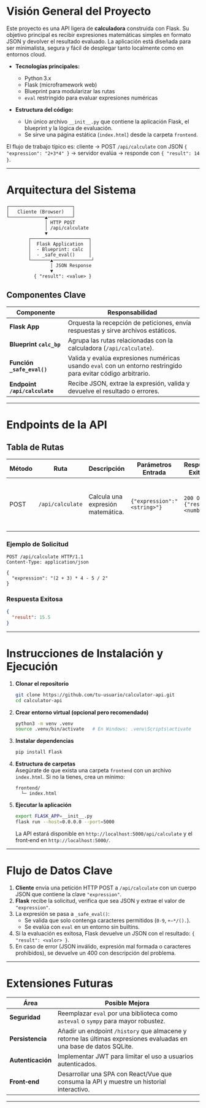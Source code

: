 # Visión General del Proyecto

Este proyecto es una API ligera de **calculadora** construida con Flask. Su objetivo principal es recibir expresiones matemáticas simples en formato JSON y devolver el resultado evaluado. La aplicación está diseñada para ser minimalista, segura y fácil de desplegar tanto localmente como en entornos cloud.

- **Tecnologías principales:**  
  - Python 3.x  
  - Flask (microframework web)  
  - Blueprint para modularizar las rutas  
  - `eval` restringido para evaluar expresiones numéricas

- **Estructura del código:**  
  - Un único archivo `__init__.py` que contiene la aplicación Flask, el blueprint y la lógica de evaluación.  
  - Se sirve una página estática (`index.html`) desde la carpeta `frontend`.

El flujo de trabajo típico es: cliente → POST `/api/calculate` con JSON `{ "expression": "2+3*4" }` → servidor evalúa → responde con `{ "result": 14 }`.

---

# Arquitectura del Sistema

```
┌───────────────────────┐
│   Cliente (Browser)   │
└─────────────▲─────────┘
              │ HTTP POST
              │ /api/calculate
              ▼
        ┌─────────────────────┐
        │  Flask Application  │
        │  - Blueprint: calc  │
        │  - _safe_eval()     │
        └───────▲──────────────┘
                │ JSON Response
                ▼
          { "result": <value> }
```

## Componentes Clave

| Componente | Responsabilidad |
|------------|-----------------|
| **Flask App** | Orquesta la recepción de peticiones, envía respuestas y sirve archivos estáticos. |
| **Blueprint `calc_bp`** | Agrupa las rutas relacionadas con la calculadora (`/api/calculate`). |
| **Función `_safe_eval()`** | Valida y evalúa expresiones numéricas usando `eval` con un entorno restringido para evitar código arbitrario. |
| **Endpoint `/api/calculate`** | Recibe JSON, extrae la expresión, valida y devuelve el resultado o errores. |

---

# Endpoints de la API

## Tabla de Rutas

| Método | Ruta                 | Descripción                                      | Parámetros Entrada            | Respuesta Exitosa | Código de Error |
|--------|----------------------|--------------------------------------------------|------------------------------|-------------------|-----------------|
| POST   | `/api/calculate`     | Calcula una expresión matemática.               | `{"expression":"<string>"}`  | `200 OK: {"result": <number>}` | `400 Bad Request` (payload inválido o expresión no válida) |

### Ejemplo de Solicitud

```http
POST /api/calculate HTTP/1.1
Content-Type: application/json

{
  "expression": "(2 + 3) * 4 - 5 / 2"
}
```

### Respuesta Exitosa

```json
{
  "result": 15.5
}
```

---

# Instrucciones de Instalación y Ejecución

1. **Clonar el repositorio**  
   ```bash
   git clone https://github.com/tu-usuario/calculator-api.git
   cd calculator-api
   ```

2. **Crear entorno virtual (opcional pero recomendado)**  
   ```bash
   python3 -m venv .venv
   source .venv/bin/activate   # En Windows: .venv\Scripts\activate
   ```

3. **Instalar dependencias**  
   ```bash
   pip install Flask
   ```

4. **Estructura de carpetas**  
   Asegúrate de que exista una carpeta `frontend` con un archivo `index.html`. Si no la tienes, crea un mínimo:

   ```
   frontend/
     └─ index.html
   ```

5. **Ejecutar la aplicación**  
   ```bash
   export FLASK_APP=__init__.py
   flask run --host=0.0.0.0 --port=5000
   ```

   La API estará disponible en `http://localhost:5000/api/calculate` y el front‑end en `http://localhost:5000/`.

---

# Flujo de Datos Clave

1. **Cliente** envía una petición HTTP POST a `/api/calculate` con un cuerpo JSON que contiene la clave `"expression"`.
2. **Flask** recibe la solicitud, verifica que sea JSON y extrae el valor de `"expression"`.
3. La expresión se pasa a `_safe_eval()`:
   - Se valida que solo contenga caracteres permitidos (`0‑9`, `+−*/().`).
   - Se evalúa con `eval` en un entorno sin builtins.
4. Si la evaluación es exitosa, Flask devuelve un JSON con el resultado: `{ "result": <valor> }`.
5. En caso de error (JSON inválido, expresión mal formada o caracteres prohibidos), se devuelve un 400 con descripción del problema.

---

# Extensiones Futuras

| Área | Posible Mejora |
|------|----------------|
| **Seguridad** | Reemplazar `eval` por una biblioteca como `asteval` o `sympy` para mayor robustez. |
| **Persistencia** | Añadir un endpoint `/history` que almacene y retorne las últimas expresiones evaluadas en una base de datos SQLite. |
| **Autenticación** | Implementar JWT para limitar el uso a usuarios autenticados. |
| **Front‑end** | Desarrollar una SPA con React/Vue que consuma la API y muestre un historial interactivo. |

---